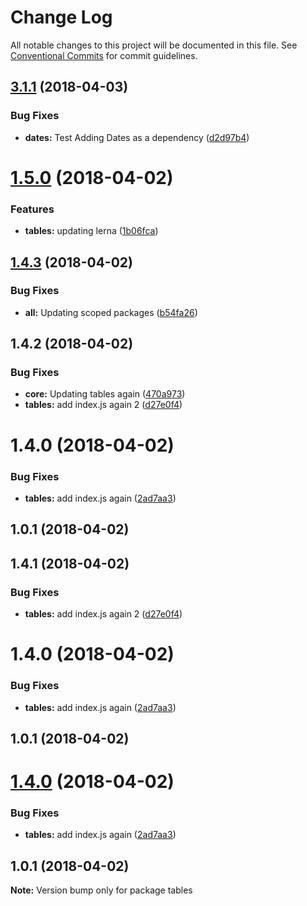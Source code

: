 # Change Log

All notable changes to this project will be documented in this file.
See [Conventional Commits](https://conventionalcommits.org) for commit guidelines.

<a name="3.1.1"></a>
## [3.1.1](https://github.com/stevenfitzpatrick/lernawtf/compare/v3.1.0...v3.1.1) (2018-04-03)


### Bug Fixes

* **dates:** Test Adding Dates as a dependency ([d2d97b4](https://github.com/stevenfitzpatrick/lernawtf/commit/d2d97b4))




<a name="1.5.0"></a>
# [1.5.0](https://github.com/stevenfitzpatrick/lernawtf/compare/@sfitzpatrick/tables@1.4.3...@sfitzpatrick/tables@1.5.0) (2018-04-02)


### Features

* **tables:** updating lerna ([1b06fca](https://github.com/stevenfitzpatrick/lernawtf/commit/1b06fca))




<a name="1.4.3"></a>
## [1.4.3](https://github.com/stevenfitzpatrick/lernawtf/compare/@sfitzpatrick/tables@1.4.2...@sfitzpatrick/tables@1.4.3) (2018-04-02)


### Bug Fixes

* **all:** Updating scoped packages ([b54fa26](https://github.com/stevenfitzpatrick/lernawtf/commit/b54fa26))




<a name="1.4.2"></a>
## 1.4.2 (2018-04-02)


### Bug Fixes

* **core:** Updating tables again ([470a973](https://github.com/stevenfitzpatrick/lernawtf/commit/470a973))
* **tables:** add index.js again 2 ([d27e0f4](https://github.com/stevenfitzpatrick/lernawtf/commit/d27e0f4))



<a name="1.4.0"></a>
# 1.4.0 (2018-04-02)


### Bug Fixes

* **tables:** add index.js again ([2ad7aa3](https://github.com/stevenfitzpatrick/lernawtf/commit/2ad7aa3))



<a name="1.0.1"></a>
## 1.0.1 (2018-04-02)




<a name="1.4.1"></a>
## 1.4.1 (2018-04-02)


### Bug Fixes

* **tables:** add index.js again 2 ([d27e0f4](https://github.com/stevenfitzpatrick/lernawtf/commit/d27e0f4))



<a name="1.4.0"></a>
# 1.4.0 (2018-04-02)


### Bug Fixes

* **tables:** add index.js again ([2ad7aa3](https://github.com/stevenfitzpatrick/lernawtf/commit/2ad7aa3))



<a name="1.0.1"></a>
## 1.0.1 (2018-04-02)




<a name="1.4.0"></a>
# [1.4.0](https://github.com/stevenfitzpatrick/lernawtf/compare/v1.3.0...v1.4.0) (2018-04-02)


### Bug Fixes

* **tables:** add index.js again ([2ad7aa3](https://github.com/stevenfitzpatrick/lernawtf/commit/2ad7aa3))




<a name="1.0.1"></a>
## 1.0.1 (2018-04-02)




**Note:** Version bump only for package tables
